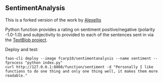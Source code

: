 ## SentimentAnalysis

This is a forked version of the work by [Alexellis](https://github.com/openfaas/faas/tree/master/sample-functions/SentimentAnalysis) 

Python function provides a rating on sentiment positive/negative (polarity -1.0-1.0) and subjectivity to provided to each of the sentences sent in via the [TextBlob project](http://textblob.readthedocs.io/en/dev/).


Deploy and test:

```
faas-cli deploy --image fcarp10/sentimentanalysis --name sentiment --fprocess "python index.py"
curl http://127.0.0.1:8080/function/sentiment -d "Personally I like functions to do one thing and only one thing well, it makes them more readable."
```

